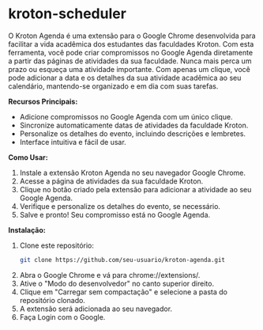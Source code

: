 # kroton-scheduler


O Kroton Agenda é uma extensão para o Google Chrome desenvolvida para facilitar a vida acadêmica dos estudantes das faculdades Kroton. Com esta ferramenta, você pode criar compromissos no Google Agenda diretamente a partir das páginas de atividades da sua faculdade. Nunca mais perca um prazo ou esqueça uma atividade importante. Com apenas um clique, você pode adicionar a data e os detalhes da sua atividade acadêmica ao seu calendário, mantendo-se organizado e em dia com suas tarefas.

**Recursos Principais:**
- Adicione compromissos no Google Agenda com um único clique.
- Sincronize automaticamente datas de atividades da faculdade Kroton.
- Personalize os detalhes do evento, incluindo descrições e lembretes.
- Interface intuitiva e fácil de usar.

**Como Usar:**
1. Instale a extensão Kroton Agenda no seu navegador Google Chrome.
2. Acesse a página de atividades da sua faculdade Kroton.
3. Clique no botão criado pela extensão para adicionar a atividade ao seu Google Agenda.
4. Verifique e personalize os detalhes do evento, se necessário.
5. Salve e pronto! Seu compromisso está no Google Agenda.

**Instalação:**
1. Clone este repositório:
   ```sh
   git clone https://github.com/seu-usuario/kroton-agenda.git
2. Abra o Google Chrome e vá para chrome://extensions/.
3. Ative o "Modo do desenvolvedor" no canto superior direito.
4. Clique em "Carregar sem compactação" e selecione a pasta do repositório clonado.
5. A extensão será adicionada ao seu navegador.
6. Faça Login com o Google.
